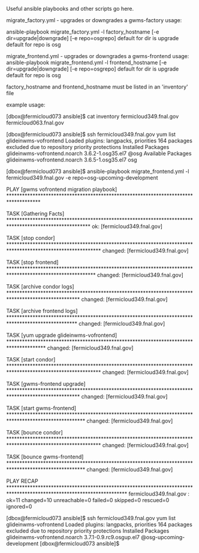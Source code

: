 Useful ansible playbooks and other scripts go here.

migrate_factory.yml - upgrades or downgrades a gwms-factory
usage:

ansible-playbook migrate_factory.yml -l factory_hostname [-e dir=upgrade|downgrade] [-e repo=osgrepo]
default for dir is upgrade
default for repo is osg


migrate_frontend.yml - upgrades or downgrades a gwms-frontend
usage:
ansible-playbook migrate_frontend.yml -l frontend_hostname [-e dir=upgrade|downgrade] [-e repo=osgrepo]
default for dir is upgrade
default for repo is osg

factory_hostname and frontend_hostname must be listed in an 'inventory' file

example usage:

[dbox@fermicloud073 ansible]$ cat inventory
fermicloud349.fnal.gov
fermicloud063.fnal.gov

[dbox@fermicloud073 ansible]$ ssh fermicloud349.fnal.gov yum list glideinwms-vofrontend
Loaded plugins: langpacks, priorities
164 packages excluded due to repository priority protections
Installed Packages
glideinwms-vofrontend.noarch               3.6.2-1.osg35.el7                @osg
Available Packages
glideinwms-vofrontend.noarch               3.6.5-1.osg35.el7                osg

[dbox@fermicloud073 ansible]$ ansible-playbook migrate_frontend.yml -l fermicloud349.fnal.gov -e repo=osg-upcoming-development

PLAY [gwms vofrontend migration playbook] ************************************************************************************

TASK [Gathering Facts] *******************************************************************************************************
ok: [fermicloud349.fnal.gov]

TASK [stop condor] ***********************************************************************************************************
changed: [fermicloud349.fnal.gov]

TASK [stop frontend] *********************************************************************************************************
changed: [fermicloud349.fnal.gov]

TASK [archive condor logs] ***************************************************************************************************
changed: [fermicloud349.fnal.gov]

TASK [archive frontend logs] **************************************************************************************************
changed: [fermicloud349.fnal.gov]

TASK [yum upgrade glideinwms-vofrontend] **************************************************************************************
changed: [fermicloud349.fnal.gov]

TASK [start condor] ***********************************************************************************************************
changed: [fermicloud349.fnal.gov]

TASK [gwms-frontend upgrade] ***************************************************************************************************
changed: [fermicloud349.fnal.gov]

TASK [start gwms-frontend] *****************************************************************************************************
changed: [fermicloud349.fnal.gov]

TASK [bounce condor] ***********************************************************************************************************
changed: [fermicloud349.fnal.gov]

TASK [bounce gwms-frontend] *****************************************************************************************************
changed: [fermicloud349.fnal.gov]

PLAY RECAP *********************************************************************************************************************
fermicloud349.fnal.gov     : ok=11   changed=10   unreachable=0    failed=0    skipped=0    rescued=0    ignored=0


[dbox@fermicloud073 ansible]$ ssh fermicloud349.fnal.gov yum list glideinwms-vofrontend
Loaded plugins: langpacks, priorities
164 packages excluded due to repository priority protections
Installed Packages
glideinwms-vofrontend.noarch  3.7.1-0.9.rc9.osgup.el7  @osg-upcoming-development
[dbox@fermicloud073 ansible]$



